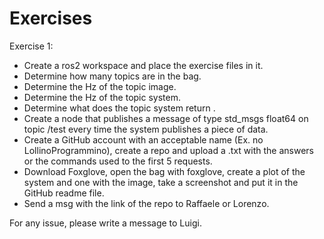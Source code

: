 # Exercises

Exercise 1:

- Create a ros2 workspace and place the exercise files in it.
- Determine how many topics are in the bag.
- Determine the Hz of the topic image.
- Determine the Hz of the topic system.
- Determine what does the topic system return .
- Create a node that publishes a message of type std_msgs float64 on topic /test every time the system publishes a piece of data.
- Create a GitHub account with an acceptable name (Ex. no LollinoProgrammino), create a repo and upload a .txt with the answers or the commands used to the first 5 requests.
- Download Foxglove, open the bag with foxglove, create a plot of the system and one with the image, take a screenshot and put it in the GitHub readme file.
- Send a msg with the link of the repo to Raffaele or Lorenzo.

For any issue, please write a message to Luigi.
